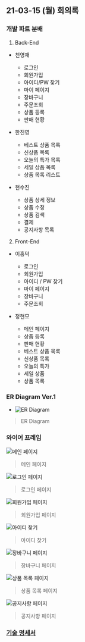 
## 21-03-15 (월) 회의록

### 개발 파트 분배
1. Back-End

- 천영재
  * 로그인
  * 회원가입
  * 아이디/PW 찾기
  * 마이 페이지
  * 장바구니
  * 주문조회
  * 상품 등록
  * 판매 현황

- 한진영
  * 베스트 상품 목록
  * 신상품 목록
  * 오늘의 특가 목록
  * 세일 상품 목록
  * 상품 목록 리스트

- 현수진
  * 상품 상세 정보
  * 상품 수정
  * 상품 검색
  * 결제
  * 공지사항 목록

2. Front-End
- 이홍덕
  * 로그인
  * 회원가입
  * 아이디 / PW 찾기
  * 마이 페이지
  * 장바구니
  * 주문조회

- 정현모
  * 메인 페이지
  * 상품 등록
  * 판매 현황
  * 베스트 상품 목록
  * 신상품 목록
  * 오늘의 특가
  * 세일 상품
  * 상품 목록

### ER Diagram Ver.1
- ![ER Diagram](image/Erd_Diagram.png)
> ER Diagram

### 와이어 프레임
![메인 페이지](image/메인.png)
> 메인 페이지

![로그인 페이지](image/로그인.png)
> 로그인 페이지

![회원가입 페이지](image/회원가입.png)
> 회원가입 페이지

![아이디 찾기](image/아이디찾기.png)
> 아이디 찾기

![장바구니 페이지](image/장바구니.png)
> 장바구니 페이지

![상품 목록 페이지](image/상품목록.png)
> 상품 목록 페이지

![공지사항 페이지](image/공지사항.png)
> 공지사항 페이지

### [기술 명세서](https://docs.google.com/spreadsheets/d/1h-kdLOWGKejWvhpDbEtSfD_SWxQKSju6YJWVeFQE6KU/edit#gid=0)